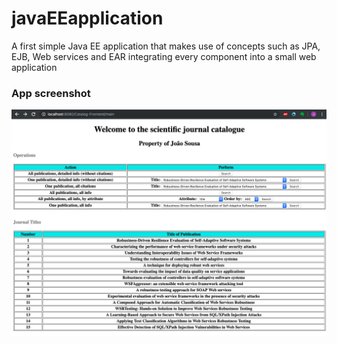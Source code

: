 # javaEEapplication
A first simple Java EE application that makes use of concepts such as JPA, EJB, Web services and EAR integrating every component into a small web application 

### App screenshot
![](screenshots/appFront.png "")
